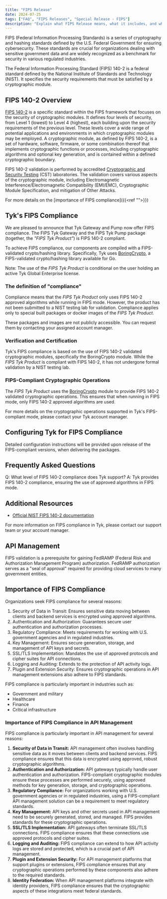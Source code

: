 ```yaml
---
title: "FIPS Release"
date: 2024-07-25
tags: ["FAQ", "FIPS Releases", "Special Release - FIPS"]
description: "Explain what FIPS Release means, what it includes, and what to expect"
---
```


<!-- Thoughts
 1. Which title? this or "FIPS Compliance Support" or "FIPS images and binaries"
 2. Do we want to detail which distros we support?
-->

FIPS (Federal Information Processing Standards) is a series of cryptography and hashing standards defined by the U.S. Federal Government for ensuring cybersecurity. These standards are crucial for organizations dealing with sensitive government data and are widely recognized as a benchmark for security in various regulated industries.

The Federal Information Processing Standard (FIPS) 140-2 is a federal standard defined by the National Institute of Standards and Technology (NIST). It specifies the security requirements that must be satisfied by a cryptographic module.

## FIPS 140-2 Overview

[FIPS 140-2](https://nvlpubs.nist.gov/nistpubs/FIPS/NIST.FIPS.140-2.pdf) is a specific standard within the FIPS framework that focuses on the security of cryptographic modules. It defines four levels of security, from Level 1 (lowest) to Level 4 (highest), each building upon the security requirements of the previous level. These levels cover a wide range of potential applications and environments in which cryptographic modules may be employed. A cryptographic module, as defined by FIPS 140-2, is a set of hardware, software, firmware, or some combination thereof that implements cryptographic functions or processes, including cryptographic algorithms and optional key generation, and is contained within a defined cryptographic boundary.

FIPS 140-2 validation is performed by accredited [Cryptographic and Security Testing](https://csrc.nist.rip/Projects/cryptographic-module-validation-program/Standards#:~:text=FIPS%20140%2D2%20(effective%2015%2DNov%2D2001)&text=NVLAP%20accredited%20Cryptographic%20and%20Security,for%20Cryptographic%20Modules%20%5B%20PDF%20%5D.) (CST) laboratories. The validation covers various aspects of the cryptographic module, including Electromagnetic Interference/Electromagnetic Compatibility (EMI/EMC), Cryptographic Module Specification, and mitigation of Other Attacks.

For more details on the [importance of FIPS compliance]({{<ref "">}})

## Tyk's FIPS Compliance

We are pleased to announce that Tyk Gateway and Pump now offer FIPS compliance. The FIPS Tyk Gateway and the FIPS Tyk Pump package (together, the *"FIPS Tyk Product"*) is FIPS 140-2 compliant.

To achieve FIPS compliance, our components are compiled with a FIPS-validated crypto/hashing library. Specifically, Tyk uses [BoringCrypto](https://csrc.nist.gov/CSRC/media/projects/cryptographic-module-validation-program/documents/security-policies/140sp3678.pdf), a FIPS-validated crypto/hashing library available for Go.

Note: The use of the *FIPS Tyk Product* is conditional on the user holding an active Tyk Global Enterprise license.

### The definition of "compliance"
Compliance means that the *FIPS Tyk Product* only uses FIPS 140-2 approved algorithms while running in FIPS mode. However, the product has not been submitted to a NIST testing lab for validation. Compliance applies only to special built packages or docker images of the *FIPS Tyk Product*.

These packages and images are not publicly accessible. You can request them by contacting your assigned account manager.

### Verification and Certification

Tyk's FIPS compliance is based on the use of FIPS 140-2 validated cryptographic modules, specifically the BoringCrypto module. While the *FIPS Tyk Product* is compliant with FIPS 140-2, it has not undergone formal validation by a NIST testing lab.

<!-- Find out
Do we want to detail which distros we support?
Our FIPS Tyk Product provides a FIPS 140-2 compliant package for the following operating systems:
- Ubuntu: 20.04/22.04 LTS, 22.10
- CentOS: Stream 8, 7.3
- Debian: 10 Buster, 11 Bullseye
- RHEL: 9.3, 8.9, 7.9
-->

### FIPS-Compliant Cryptographic Operations

The *FIPS Tyk Product* uses the [BoringCrypto](https://boringssl.googlesource.com/boringssl/+/master/crypto/fipsmodule/FIPS.md#fips-140_2) module to provide FIPS 140-2 validated cryptographic operations. This ensures that when running in FIPS mode, only FIPS 140-2 approved algorithms are used.

For more details on the cryptographic operations supported in Tyk's FIPS-compliant mode, please contact your Tyk account manager.

## Configuring Tyk for FIPS Compliance

<!-- Find out
Anything we want to add?
-->
Detailed configuration instructions will be provided upon release of the FIPS-compliant versions, when delivering the packages.

<!-- Find out about Limitations

## Limitations and Considerations

While operating in FIPS-compliant mode:
- Some performance impact may be observed due to stricter cryptographic processes
- Certain non-FIPS compliant features may be unavailable
- Only FIPS-approved algorithms and key sizes can be used

It's important to note that FIPS mode may affect the functionality of some plugins or custom extensions that rely on non-FIPS compliant cryptographic operations.

For information on plug-ins, dependencies, or other components, please contact your account manager.
-->

## Frequently Asked Questions

Q: What level of FIPS 140-2 compliance does Tyk support?
A: Tyk provides FIPS 140-2 compliance, ensuring the use of approved algorithms in FIPS mode.

<!-- Find out
Q: Can I use Tyk in FIPS mode in cloud environments?
A: Yes but only for hybrid gateways deployed on your premise and connecting to the the Cloud control plane

Q: Does FIPS mode affect Tyk's performance?
A: There may be a slight performance impact due to the use of FIPS-approved algorithms, but this is generally minimal.
-->

## Additional Resources

- [Official NIST FIPS 140-2 documentation](https://csrc.nist.gov/publications/detail/fips/140/2/final)

For more information on FIPS compliance in Tyk, please contact our support team or your account manager.

## API Management

FIPS validation is a prerequisite for gaining FedRAMP (Federal Risk and Authorization Management Program) authorization. FedRAMP authorization serves as a "seal of approval" required for providing cloud services to many government entities.

## Importance of FIPS Compliance

Organizations seek FIPS compliance for several reasons:
1. Security of Data in Transit: Ensures sensitive data moving between clients and backend services is encrypted using approved algorithms.
2. Authentication and Authorization: Guarantees secure user authentication and authorization processes.
3. Regulatory Compliance: Meets requirements for working with U.S. government agencies and in regulated industries.
4. Key Management: Ensures secure generation, storage, and management of API keys and secrets.
5. SSL/TLS Implementation: Mandates the use of approved protocols and cipher suites for API connections.
6. Logging and Auditing: Extends to the protection of API activity logs.
7. Plugin and Extension Security: Ensures cryptographic operations in API management extensions also adhere to FIPS standards.

FIPS compliance is particularly important in industries such as:
- Government and military
- Healthcare
- Finance
- Critical infrastructure

### Importance of FIPS Compliance in API Management

FIPS compliance is particularly important in API management for several reasons:

1. **Security of Data in Transit:** API management often involves handling sensitive data as it moves between clients
and backend services. FIPS compliance ensures that this data is encrypted using approved, robust cryptographic algorithms.
2. **Authentication and Authorization:** API gateways typically handle user authentication and authorization. FIPS-compliant
cryptographic modules ensure these processes are performed securely, using approved methods for key generation, storage,
and cryptographic operations.
3. **Regulatory Compliance:** For organizations working with U.S. government agencies or in regulated industries, using
a FIPS-compliant API management solution can be a requirement to meet regulatory standards.
4. **Key Management:** API keys and other secrets used in API management need to be securely generated, stored, and managed.
FIPS provides standards for these cryptographic operations.
5. **SSL/TLS Implementation:** API gateways often terminate SSL/TLS connections. FIPS compliance ensures that these
connections use approved protocols and cipher suites.
6. **Logging and Auditing:** FIPS compliance can extend to how API activity logs are stored and protected, which is a
crucial part of API management.
7. **Plugin and Extension Security:** For API management platforms that support plugins or extensions, FIPS compliance
ensures that any cryptographic operations performed by these components also adhere to the required standards.
8. **Identity Federation:** When API management platforms integrate with identity providers, FIPS compliance ensures
that the cryptographic aspects of these integrations meet federal standards.
